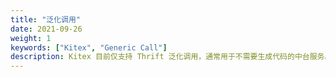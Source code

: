 ```yaml
---
title: "泛化调用"
date: 2021-09-26
weight: 1
keywords: ["Kitex", "Generic Call"]
description: Kitex 目前仅支持 Thrift 泛化调用，通常用于不需要生成代码的中台服务。
---
```


